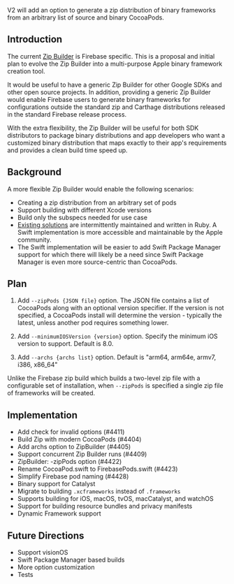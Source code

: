 V2 will add an option to generate a zip distribution of binary frameworks from an arbitrary list
of source and binary CocoaPods.

## Introduction

The current [Zip Builder](https://github.com/firebase/firebase-ios-sdk/tree/main/ZipBuilder)
is Firebase specific. This is a proposal and initial plan to evolve the Zip Builder into a
multi-purpose Apple binary framework creation tool.

It would be useful to have a generic
Zip Builder for other Google SDKs and other open source projects. In addition,
providing a generic Zip Builder would enable Firebase users to generate binary
frameworks for configurations outside the standard zip and Carthage distributions
released in the standard Firebase release process.

With the extra flexibility, the Zip Builder will be useful for both SDK distributors
to package binary distributions and app developers who want a customized binary
distribution that maps exactly to their app's requirements and provides a clean
build time speed up.


## Background

A more flexible Zip Builder would enable the following scenarios:

  * Creating a zip distribution from an arbitrary set of pods
  * Support building with different Xcode versions
  * Build only the subspecs needed for use case
  * [Existing solutions](https://github.com/firebase/firebase-ios-sdk/issues/4284#issuecomment-552677044)
  are intermittently maintained and written in Ruby. A Swift implementation is
  more accessible and maintainable by the Apple community.
  * The Swift implementation will be easier to add Swift Package Manager support for which
  there will likely be a need since Swift Package Manager is even more source-centric than
  CocoaPods.

## Plan

  1. Add `--zipPods {JSON file}` option. The JSON file contains a list of CocoaPods
  along with an optional version specifier. If the version is not specified, a CocoaPods
  install will determine the version - typically the latest, unless another pod requires
  something lower.

  1. Add `--minimumIOSVersion {version}` option. Specify the minimum iOS version to support.
  Default is 8.0.

  1. Add `--archs {archs list}` option. Default is "arm64, arm64e, armv7, i386, x86_64"

Unlike the Firebase zip build which builds a two-level zip file with a configurable set of
installation, when `--zipPods` is specified a single zip file of frameworks will be created.

## Implementation
  * Add check for invalid options (#4411)
  * Build Zip with modern CocoaPods (#4404)
  * Add archs option to ZipBuilder (#4405)
  * Support concurrent Zip Builder runs (#4409)
  * ZipBuilder: -zipPods option (#4422)
  * Rename CocoaPod.swift to FirebasePods.swift (#4423)
  * Simplify Firebase pod naming (#4428)
  * Binary support for Catalyst
  * Migrate to building `.xcframeworks` instead of `.frameworks`
  * Supports building for iOS, macOS, tvOS, macCatalyst, and watchOS
  * Support for building resource bundles and privacy manifests
  * Dynamic Framework support

## Future Directions
  * Support visionOS
  * Swift Package Manager based builds
  * More option customization
  * Tests
